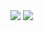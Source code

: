 <img src="https://github-readme-stats.vercel.app/api/top-langs/?username=AgengCDB&size_weight=0.5&count_weight=0.5&langs_count=20&layout=compact">
<img src="https://github-readme-stats.vercel.app/api?username=AgengCDB&theme=dark&show_icons=true">
<!-- <img src="https://github-readme-stats.vercel.app/api/wakatime?username=AgengCDB"> -->

<!--
**AgengCDB/AgengCDB** is a ✨ _special_ ✨ repository because its `README.md` (this file) appears on your GitHub profile.

Here are some ideas to get you started:

- 🔭 I’m currently working on nothing
- 🌱 I’m currently learning nothing
- 👯 I’m looking to collaborate on anything
- 🤔 I’m looking for help with ...
- 💬 Ask me about nothing
- 📫 How to reach me: ...
- 😄 Pronouns: ...
- ⚡ Fun fact: ...
-->
